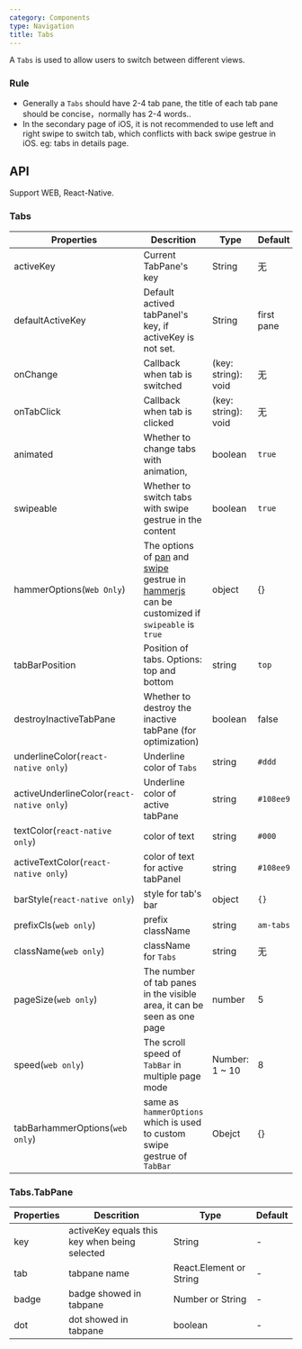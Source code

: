 ```yaml
---
category: Components
type: Navigation
title: Tabs
---
```



A `Tabs` is used to allow users to switch between different views.

### Rule

- Generally a `Tabs` should have 2-4 tab pane, the title of each tab pane should be concise，normally has 2-4 words..
- In the secondary page of iOS, it is not recommended to use left and right swipe to switch tab, which conflicts with back swipe gestrue in iOS. eg:  tabs in details page.


## API

Support WEB, React-Native.

### Tabs

Properties | Descrition | Type | Default
-----------|------------|------|--------
| activeKey        | Current TabPane's key                      | String   | 无            |
| defaultActiveKey | Default actived tabPanel's key, if activeKey is not set. | String   | first pane    |
| onChange         | Callback when tab is switched                        | (key: string): void | 无            |
| onTabClick       | Callback when tab is clicked                      | (key: string): void | 无            |
| animated |  Whether to change tabs with animation,    |  boolean   |    `true`    |
| swipeable | Whether to switch tabs with swipe gestrue in the content   |  boolean   |    `true`    |
| hammerOptions(`Web Only`) |  The options of [pan](http://hammerjs.github.io/recognizer-pan/) and [swipe](http://hammerjs.github.io/recognizer-swipe/) gestrue in [hammerjs](http://hammerjs.github.io/) can be customized if `swipeable` is `true`    |  object   |    {}   |
| tabBarPosition |    Position of tabs. Options: top and bottom       |  string    |    `top`        |
| destroyInactiveTabPane | Whether to destroy the inactive tabPane (for optimization) |  boolean    |    false   |
| underlineColor(`react-native only`) |   Underline color of `Tabs`    |  string    |    `#ddd`        |
| activeUnderlineColor(`react-native only`) | Underline color of active tabPane   |  string    |    `#108ee9`        |
| textColor(`react-native only`) |  color of text      |  string    |    `#000`        |
| activeTextColor(`react-native only`) | color of text for active tabPanel       |  string    |    `#108ee9`        |
| barStyle(`react-native only`) |   style for tab's bar       |  object    |    `{}`        |
| prefixCls(`web only`) |  prefix className    |  string    |    `am-tabs`        |
| className(`web only`) |  className  for `Tabs`    |  string    |    无        |
| pageSize(`web only`) |  The number of tab panes in the visible area, it can be seen as one page     |  number    |    5       |
| speed(`web only`) |   The scroll speed of `TabBar` in multiple page mode       |  Number: 1 ~ 10    |    8        |
| tabBarhammerOptions(`web only`) | same as `hammerOptions` which is used to custom swipe gestrue of `TabBar`|  Obejct  |  {}   |

### Tabs.TabPane

Properties | Descrition | Type | Default
-----------|------------|------|--------
| key  | activeKey equals this key when being selected | String                  | -     |
| tab  | tabpane name | React.Element or String | -     |
| badge | badge showed in tabpane | Number or String | -     |
| dot | dot showed in tabpane | boolean | -     |
